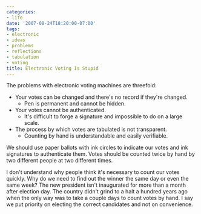 ```yaml
---
categories:
- life
date: '2007-08-24T18:20:00-07:00'
tags:
- electronic
- ideas
- problems
- reflections
- tabulation
- voting
title: Electronic Voting Is Stupid
---
```


The problems with electronic voting machines are threefold:

- Your votes can be changed and there's no record if they're changed.
	- Pen is permanent and cannot be hidden.
- Your votes cannot be authenticated.
	- It's difficult to forge a signature and impossible to do on a large scale.
- The process by which votes are tabulated is not transparent.
	- Counting by hand is understandable and easily verifiable.

We should use paper ballots with ink circles to indicate our votes and ink signatures to authenticate them. Votes should be counted twice by hand by two different people at two different times.

I don't understand why people think it's necessary to count our votes quickly. Why do we need to find out the winner the same day or even the same week? The new president isn't inaugurated for more than a month after election day. The country didn't grind to a halt a hundred years ago when the only way was to take a couple days to count votes by hand. I say we put priority on electing the correct candidates and not on convenience.
